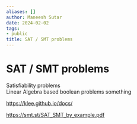 ```yaml
---
aliases: []
author: Maneesh Sutar
date: 2024-02-02
tags:
- public
title: SAT / SMT problems
---
```


# SAT / SMT problems

Satisfiability problems  
Linear Algebra based boolean problems something

<https://klee.github.io/docs/>

<https://smt.st/SAT_SMT_by_example.pdf>
